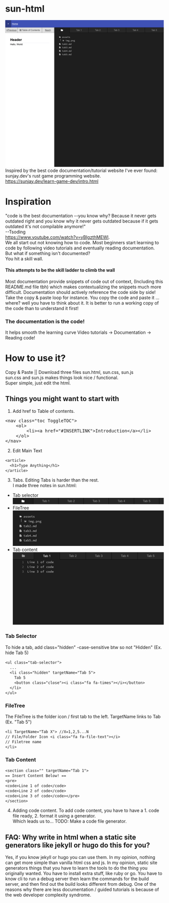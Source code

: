 # sun-html
<img src="./sunhtml.png"></img>
Inspired by the best code documentation/tutorial website I've ever found: sunjay.dev's rust game programming website.
<br>https://sunjay.dev/learn-game-dev/intro.html
# Inspiration
"code is the best documentation --you know
why? Because it never gets outdated
right and you know why it never gets
outdated because if it gets outdated
it's not compilable anymore!" <br>
--Tsoding <br>
https://www.youtube.com/watch?v=yBIgzthMEWI. <br>
We all start out not knowing how to code. Most beginners start learning to code by following video tutorials and eventually reading documentation.<br>
But what if something isn't documented? <br>
You hit a skill wall. <br>
#### This attempts to be the skill ladder to climb the wall
Most documentation provide snippets of code out of context, (Including this README.md file tbh) which makes contextualizing the snippets much more difficult.
Documentation should actively reference the code side by side! Take the copy & paste loop for instance. You copy the code and paste it ... where? well you have to think about it. It is better to run a working copy of the code than to understand it first!
### The documentation is the code!
It helps smooth the learning curve Video tutorials -> Documentation -> Reading code!

# How to use it?
Copy & Paste || Download three files sun.html, sun.css, sun.js <br>
sun.css and sun.js makes things look nice / functional. <br>
Super simple, just edit the html. <br>
## Things you might want to start with
1. Add href to Table of contents.
<pre>
&lt;nav class="toc ToggleTOC"&gt;
    &lt;ol&gt;
        &lt;li&gt;&lt;a href="#INSERTLINK"&gt;Introduction&lt;/a&gt;&lt;/li&gt;
    &lt;/ol&gt;
&lt;/nav&gt;
</pre>
2. Edit Main Text
```
<article>
  <h1>Type Anything</h1>
</article>
```
3. Tabs.
Editing Tabs is harder than the rest. <br>
I made three notes in sun.html:
- Tab selector
<img src="./TabSelector.png"></img>
- FileTree
<img src="./FileTree.png"></img>
- Tab content
<img src="./TabContent.png"></img>

### Tab Selector
To hide a tab, add class="hidden" -case-sensitive btw so not "Hidden" (Ex. hide Tab 5)
```
<ul class="tab-selector">
  ...
  <li class="hidden" targetName="Tab 5">
    Tab 5
    <button class="close"><i class="fa fa-times"></i></button>
  </li>
</ul>
```
### FileTree
The FileTree is the folder icon / first tab to the left. TargetName links to Tab (Ex. "Tab 5")
```
<li TargetName="Tab X"> //X=1,2,5...N
// File/Folder Icon <i class="fa fa-file-text"></i>
// Filetree name
</li>
```

### Tab Content
```
<section class="" targetName="Tab 1">
== Insert Content Below! ==
<pre>
<code>Line 1 of code</code>
<code>Line 2 of code</code>
<code>Line 3 of code</code></pre>
</section>
```
4. Adding code content.
To add code content, you have to have a 1. code file ready, 2. format it using a generator.<br>
Which leads us to... TODO: Make a code file generator.

## FAQ: Why write in html when a static site generators like jekyll or hugo do this for you?
Yes, if you know jekyll or hugo you can use them. In my opinion, nothing can get more simple than vanilla html css and js.
In my opinion, static site generators things that you have to learn the tools to do the thing you originally wanted. You have to install extra stuff, like ruby or go. You have to know cli to run a debug server then learn the commands for the build server, and then find out the build looks different from debug.
One of the reasons why there are less documentation / guided tutorials is because of the web developer complexity syndrome.
